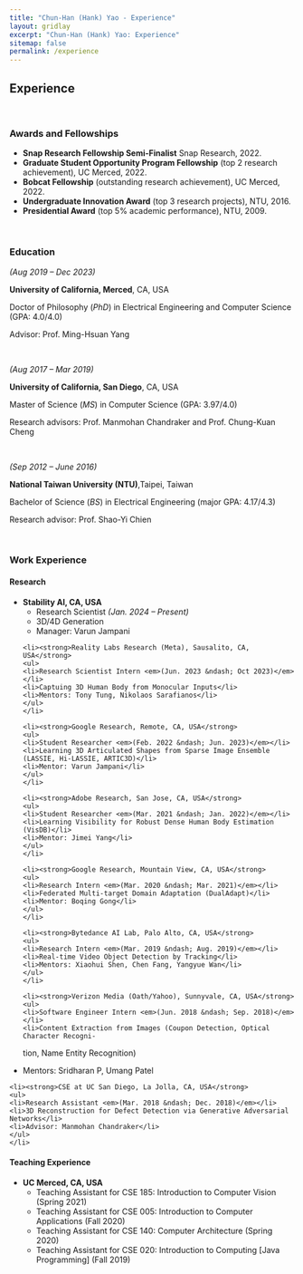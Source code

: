 ```yaml
---
title: "Chun-Han (Hank) Yao - Experience"
layout: gridlay
excerpt: "Chun-Han (Hank) Yao: Experience"
sitemap: false
permalink: /experience
---
```


## Experience

<p>&nbsp;</p>

<h3>Awards and Fellowships</h3>

<ul>
    <li><strong>Snap Research Fellowship Semi-Finalist</strong> Snap Research, 2022.</li>
    <li><strong>Graduate Student Opportunity Program Fellowship</strong> (top 2 research achievement), UC Merced, 2022.</li>
    <li><strong>Bobcat Fellowship</strong> (outstanding research achievement), UC Merced, 2022.</li>
    <li><strong>Undergraduate Innovation Award</strong> (top 3 research projects), NTU, 2016.</li>
    <li><strong>Presidential Award</strong> (top 5% academic performance), NTU, 2009.</li>
</ul>

<p>&nbsp;</p>



<h3>Education</h3>

<p><em>(Aug 2019 &ndash; Dec 2023)</em></p>

<p><strong>University of California, Merced</strong>, CA, USA</p>

<p>Doctor of Philosophy (<em>PhD</em>) in Electrical Engineering and Computer Science (GPA: 4.0/4.0)</p>

<p>Advisor: Prof. Ming-Hsuan Yang</p>

<p>&nbsp;</p>


<p><em>(Aug 2017 &ndash; Mar 2019)</em></p>

<p><strong>University of California, San Diego</strong>, CA, USA</p>

<p>Master of Science (<em>MS</em>) in Computer Science (GPA: 3.97/4.0)</p>

<p>Research advisors: Prof. Manmohan Chandraker and Prof. Chung-Kuan Cheng</p>

<p>&nbsp;</p>


<p><em>(Sep 2012 &ndash; June 2016)</em></p>

<p><strong>National Taiwan University (NTU)</strong>,Taipei, Taiwan</p>

<p>Bachelor of Science (<em>BS</em>) in Electrical Engineering (major GPA: 4.17/4.3)</p>

<p>Research advisor: Prof. Shao-Yi Chien</p>

<p>&nbsp;</p>



<h3>Work Experience</h3>

<h4>Research</h4>

<ul>
    <li><strong>Stability AI, CA, USA</strong>
    <ul>
    <li>Research Scientist <em>(Jan. 2024 &ndash; Present)</em></li>
    <li>3D/4D Generation</li>
    <li>Manager: Varun Jampani</li>
    </ul>
    </li>
    
    <li><strong>Reality Labs Research (Meta), Sausalito, CA, USA</strong>
    <ul>
    <li>Research Scientist Intern <em>(Jun. 2023 &ndash; Oct 2023)</em></li>
    <li>Captuing 3D Human Body from Monocular Inputs</li>
    <li>Mentors: Tony Tung, Nikolaos Sarafianos</li>
    </ul>
    </li>
    
    <li><strong>Google Research, Remote, CA, USA</strong>
    <ul>
    <li>Student Researcher <em>(Feb. 2022 &ndash; Jun. 2023)</em></li>
    <li>Learning 3D Articulated Shapes from Sparse Image Ensemble (LASSIE, Hi-LASSIE, ARTIC3D)</li>
    <li>Mentor: Varun Jampani</li>
    </ul>
    </li>

    <li><strong>Adobe Research, San Jose, CA, USA</strong>
    <ul>
    <li>Student Researcher <em>(Mar. 2021 &ndash; Jan. 2022)</em></li>
    <li>Learning Visibility for Robust Dense Human Body Estimation (VisDB)</li>
    <li>Mentor: Jimei Yang</li>
    </ul>
    </li>
    
    <li><strong>Google Research, Mountain View, CA, USA</strong>
    <ul>
    <li>Research Intern <em>(Mar. 2020 &ndash; Mar. 2021)</em></li>
    <li>Federated Multi-target Domain Adaptation (DualAdapt)</li>
    <li>Mentor: Boqing Gong</li>
    </ul>
    </li>
    
    <li><strong>Bytedance AI Lab, Palo Alto, CA, USA</strong>
    <ul>
    <li>Research Intern <em>(Mar. 2019 &ndash; Aug. 2019)</em></li>
    <li>Real-time Video Object Detection by Tracking</li>
    <li>Mentors: Xiaohui Shen, Chen Fang, Yangyue Wan</li>
    </ul>
    </li>
    
    <li><strong>Verizon Media (Oath/Yahoo), Sunnyvale, CA, USA</strong>
    <ul>
    <li>Software Engineer Intern <em>(Jun. 2018 &ndash; Sep. 2018)</em></li>
    <li>Content Extraction from Images (Coupon Detection, Optical Character Recogni-
tion, Name Entity Recognition)</li>
    <li>Mentors: Sridharan P, Umang Patel</li>
    </ul>
    </li>
    
    <li><strong>CSE at UC San Diego, La Jolla, CA, USA</strong>
    <ul>
    <li>Research Assistant <em>(Mar. 2018 &ndash; Dec. 2018)</em></li>
    <li>3D Reconstruction for Defect Detection via Generative Adversarial Networks</li>
    <li>Advisor: Manmohan Chandraker</li>
    </ul>
    </li>
    
</ul>



<h4>Teaching Experience</h4>

<ul>
    <li><strong>UC Merced, CA, USA</strong>
    <ul>
    <li>Teaching Assistant for CSE 185: Introduction to Computer Vision (Spring 2021)</li>
    <li>Teaching Assistant for CSE 005: Introduction to Computer Applications (Fall 2020)</li>
    <li>Teaching Assistant for CSE 140: Computer Architecture (Spring 2020)</li>
    <li>Teaching Assistant for CSE 020: Introduction to Computing [Java Programming] (Fall 2019)</li>
    </ul>
    </li>
</ul>

<p>&nbsp;</p>
